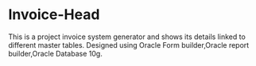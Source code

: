 # Invoice-Head
This is a project invoice system generator and shows its details linked to different master tables. Designed using Oracle Form builder,Oracle report builder,Oracle Database 10g.

